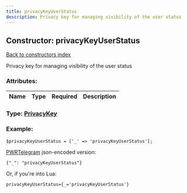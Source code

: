 ```yaml
---
title: privacyKeyUserStatus
description: Privacy key for managing visibility of the user status
---
```

## Constructor: privacyKeyUserStatus  
[Back to constructors index](index.md)



Privacy key for managing visibility of the user status

### Attributes:

| Name     |    Type       | Required | Description |
|----------|:-------------:|:--------:|------------:|



### Type: [PrivacyKey](../types/PrivacyKey.md)


### Example:

```
$privacyKeyUserStatus = ['_' => 'privacyKeyUserStatus'];
```  

[PWRTelegram](https://pwrtelegram.xyz) json-encoded version:

```
{"_": "privacyKeyUserStatus"}
```


Or, if you're into Lua:  


```
privacyKeyUserStatus={_='privacyKeyUserStatus'}

```


